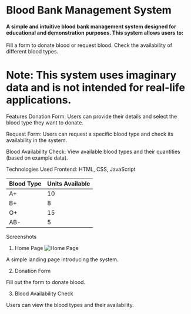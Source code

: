 # Blood Bank Management System
**A simple and intuitive blood bank management system designed for educational and demonstration purposes. This system allows users to:** <br><br>
Fill a form to donate blood or request blood.
Check the availability of different blood types.
# Note: This system uses imaginary data and is not intended for real-life applications.

Features
Donation Form:
Users can provide their details and select the blood type they want to donate.

Request Form:
Users can request a specific blood type and check its availability in the system.

Blood Availability Check:
View available blood types and their quantities (based on example data).

Technologies Used
Frontend: HTML, CSS, JavaScript

| Blood Type | Units Available |
| ---------- | --------------- |
| A+         | 10              |
| B+         | 8               |
| O+         | 15              |
| AB-        | 5               |


Screenshots
1. Home Page
![Home Page](images/home_page.png)


A simple landing page introducing the system.

2. Donation Form

Fill out the form to donate blood.

3. Blood Availability Check

Users can view the blood types and their availability.

